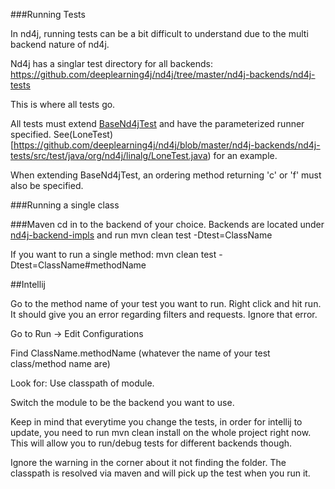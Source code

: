 ###Running Tests


In nd4j, running tests can be a bit difficult to understand due to the multi backend nature of nd4j.

Nd4j has a singlar test directory for all backends:
https://github.com/deeplearning4j/nd4j/tree/master/nd4j-backends/nd4j-tests

This is where all tests go.

All tests must extend [BaseNd4jTest](https://github.com/deeplearning4j/nd4j/blob/master/nd4j-backends/nd4j-tests/src/test/java/org/nd4j/linalg/BaseNd4jTest.java) and have the parameterized runner specified. See(LoneTest)[https://github.com/deeplearning4j/nd4j/blob/master/nd4j-backends/nd4j-tests/src/test/java/org/nd4j/linalg/LoneTest.java)
for an example.

When extending BaseNd4jTest, an ordering method returning 'c' or 'f' must also be specified.


###Running a single class


###Maven
cd in to the backend of your choice. Backends are located under [nd4j-backend-impls](https://github.com/deeplearning4j/nd4j/tree/master/nd4j-backends/nd4j-backend-impls)
and run mvn clean test -Dtest=ClassName

If you want to run a single method:
mvn clean test -Dtest=ClassName#methodName

##Intellij

Go to the method name of your test you want to run. Right click and hit run.
It should give you an error regarding filters and requests. Ignore that error.

Go to Run -> Edit Configurations 

Find ClassName.methodName (whatever the name of your test class/method name are)

Look for: Use classpath of module.

Switch the module to be the backend you want to use.

Keep in mind that everytime you change the tests, in order for intellij to update, you need to run mvn clean install on the whole project
right now. This will allow you to run/debug tests for different backends though.

Ignore the warning in the corner about it not finding the folder. The classpath is resolved via maven and will pick up the test
when you run it.


